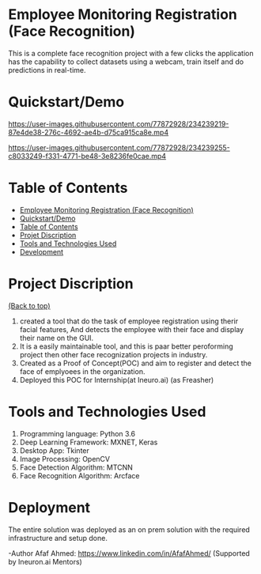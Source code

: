 # Employee Monitoring Registration (Face Recognition)

This is a complete face recognition project with a few clicks the application has the capability to collect
datasets using a webcam, train itself and do predictions in real-time.
  

# Quickstart/Demo
 

https://user-images.githubusercontent.com/77872928/234239219-87e4de38-276c-4692-ae4b-d75ca915ca8e.mp4



https://user-images.githubusercontent.com/77872928/234239255-c8033249-f331-4771-be48-3e8236fe0cae.mp4




# Table of Contents

- [Employee Monitoring Registration (Face Recognition)](#employee-monitoring-registration-face-recognition)
- [Quickstart/Demo](#quickstartdemo)
- [Table of Contents](#table-of-contents)
- [Projet Discription](#project-discription)
- [Tools and Technologies Used](#tools-and-technologies-used)
- [Development](#development)

# Project Discription
[(Back to top)](#table-of-contents)
 1. created a tool that do the task of employee registration using therir facial features, And detects the employee with their face and display their name on the GUI.
 2. It is a easily maintainable tool, and this is paar better peroforming project then other face recognization projects in industry. 
 3. Created as a Proof of Concept(POC) and aim to register and detect the face of emplyoees in the organization.
 4. Deployed this POC for Internship(at Ineuro.ai) (as Freasher)
  

# Tools and Technologies Used
  1. Programming language: Python 3.6
  2. Deep Learning Framework: MXNET, Keras
  3. Desktop App: Tkinter
  4. Image Processing: OpenCV
  5. Face Detection Algorithm: MTCNN
  6. Face Recognition Algorithm: Arcface
  
# Deployment
  The entire solution was deployed as an on prem solution with the required infrastructure and setup done.

-Author
Afaf Ahmed: https://www.linkedin.com/in/AfafAhmed/
(Supported by Ineuron.ai Mentors)
